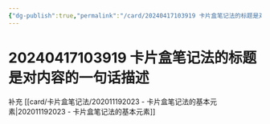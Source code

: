 ```yaml
---
{"dg-publish":true,"permalink":"/card/20240417103919 卡片盒笔记法的标题是对内容的一句话描述/","noteIcon":"2","created":"2024-04-17T10:39:19+08:00","updated":"2024-04-17T11:13:28+08:00"}
---
```



# 20240417103919 卡片盒笔记法的标题是对内容的一句话描述

补充 [[card/卡片盒笔记法/202011192023 - 卡片盒笔记法的基本元素\|202011192023 - 卡片盒笔记法的基本元素]] 

